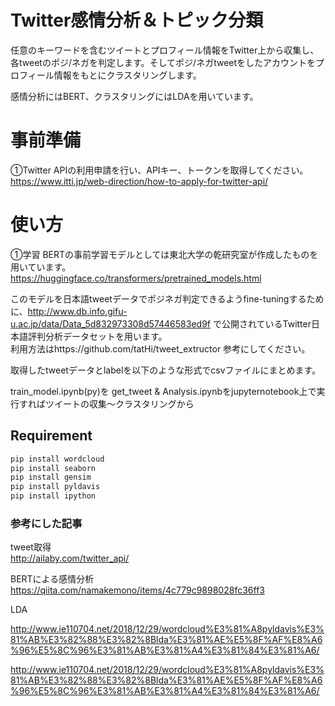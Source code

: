 # Twitter感情分析＆トピック分類

任意のキーワードを含むツイートとプロフィール情報をTwitter上から収集し、各tweetのポジ/ネガを判定します。そしてポジ/ネガtweetをしたアカウントをプロフィール情報をもとにクラスタリングします。

感情分析にはBERT、クラスタリングにはLDAを用いています。


# 事前準備
①Twitter APIの利用申請を行い、APIキー、トークンを取得してください。 <br> https://www.itti.jp/web-direction/how-to-apply-for-twitter-api/

# 使い方
①学習
BERTの事前学習モデルとしては東北大学の乾研究室が作成したものを用いています。<br> https://huggingface.co/transformers/pretrained_models.html <br>

このモデルを日本語tweetデータでポジネガ判定できるようfine-tuningするために、http://www.db.info.gifu-u.ac.jp/data/Data_5d832973308d57446583ed9f で公開されているTwitter日本語評判分析データセットを用います。<br>
利用方法はhttps://github.com/tatHi/tweet_extructor 参考にしてください。<br>

取得したtweetデータとlabelを以下のような形式でcsvファイルにまとめます。





train_model.ipynb(py)を
get_tweet & Analysis.ipynbをjupyternotebook上で実行すればツイートの収集〜クラスタリングから



## Requirement

```python
pip install wordcloud
pip install seaborn
pip install gensim
pip install pyldavis
pip install ipython
```
### 参考にした記事
tweet取得<br>
http://ailaby.com/twitter_api/

BERTによる感情分析<br>
https://qiita.com/namakemono/items/4c779c9898028fc36ff3

LDA<br>

http://www.ie110704.net/2018/12/29/wordcloud%E3%81%A8pyldavis%E3%81%AB%E3%82%88%E3%82%8Blda%E3%81%AE%E5%8F%AF%E8%A6%96%E5%8C%96%E3%81%AB%E3%81%A4%E3%81%84%E3%81%A6/

http://www.ie110704.net/2018/12/29/wordcloud%E3%81%A8pyldavis%E3%81%AB%E3%82%88%E3%82%8Blda%E3%81%AE%E5%8F%AF%E8%A6%96%E5%8C%96%E3%81%AB%E3%81%A4%E3%81%84%E3%81%A6/


